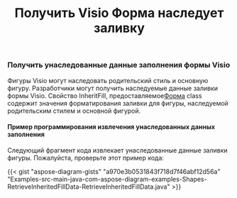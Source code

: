 ﻿---
title: Получить Visio Форма наследует заливку
type: docs
weight: 100
url: /ru/java/get-visio-shape-inherit-fill/
description: В этом разделе объясняется, как получить стиль заливки фигуры visio, унаследованный от ее родительского стиля, и мастер с Aspose.Diagram.
---
### **Получить унаследованные данные заполнения формы Visio**
Фигуры Visio могут наследовать родительский стиль и основную фигуру. Разработчики могут получить наследуемые данные заливки формы Visio. Свойство InheritFill, предоставляемое[Форма](https://reference.aspose.com/diagram/java/com.aspose.diagram/shape) class содержит значения форматирования заливки для фигуры, наследуемой родительским стилем и основной фигурой.
#### **Пример программирования извлечения унаследованных данных заполнения**
Следующий фрагмент кода извлекает унаследованные данные заливки фигуры. Пожалуйста, проверьте этот пример кода:

{{< gist "aspose-diagram-gists" "a970e3b0531843f718d7f46abf12d56a" "Examples-src-main-java-com-aspose-diagram-examples-Shapes-RetrieveInheritedFillData-RetrieveInheritedFillData.java" >}}

